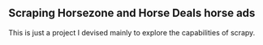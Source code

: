 ## Scraping Horsezone and Horse Deals horse ads

This is just a project I devised mainly to explore the capabilities of scrapy. 
